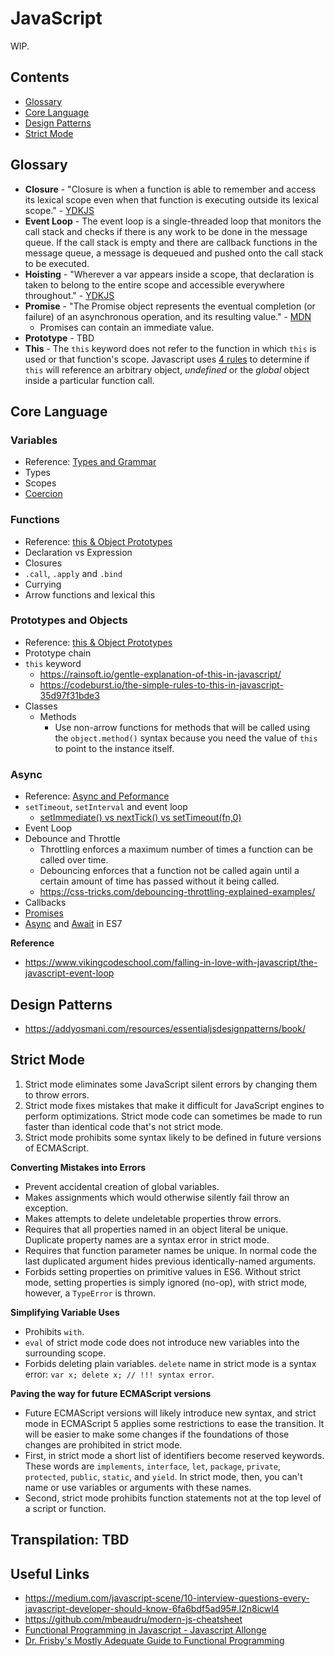 # JavaScript

WIP.

## Contents

* [Glossary](#glossary)
* [Core Language](#core-language)
* [Design Patterns](#design-patterns)
* [Strict Mode](#strict-mode)

## Glossary

* **Closure** - "Closure is when a function is able to remember and access its lexical scope even when that function is executing outside its lexical scope." - [YDKJS](https://github.com/getify/You-Dont-Know-JS/blob/master/scope%20%26%20closures/ch5.md)
* **Event Loop** - The event loop is a single-threaded loop that monitors the call stack and checks if there is any work to be done in the message queue. If the call stack is empty and there are callback functions in the message queue, a message is dequeued and pushed onto the call stack to be executed.
* **Hoisting** - "Wherever a var appears inside a scope, that declaration is taken to belong to the entire scope and accessible everywhere throughout." - [YDKJS](https://github.com/getify/You-Dont-Know-JS/blob/master/up%20%26%20going/ch2.md#hoisting)
* **Promise** - "The Promise object represents the eventual completion (or failure) of an asynchronous operation, and its resulting value." - [MDN](https://developer.mozilla.org/en-US/docs/Web/JavaScript/Reference/Global_Objects/Promise)
  * Promises can contain an immediate value.
* **Prototype** - TBD
* **This** - The `this` keyword does not refer to the function in which `this` is used or that function's scope. Javascript uses [4 rules](https://github.com/getify/You-Dont-Know-JS/blob/master/this%20%26%20object%20prototypes/ch2.md#determining-this) to determine if `this` will reference an arbitrary object, _undefined_ or the _global_ object inside a particular function call.

## Core Language

### Variables

* Reference: [Types and Grammar](https://github.com/getify/You-Dont-Know-JS/blob/master/types%20%26%20grammar/ch1.md)
* Types
* Scopes
* [Coercion](https://github.com/getify/You-Dont-Know-JS/blob/master/up%20%26%20going/ch2.md#coercion)

### Functions

* Reference: [this & Object Prototypes](https://github.com/getify/You-Dont-Know-JS/blob/master/scope%20%26%20closures/ch3.md)
* Declaration vs Expression
* Closures
* `.call`, `.apply` and `.bind`
* Currying
* Arrow functions and lexical this

### Prototypes and Objects

* Reference: [this & Object Prototypes](https://github.com/getify/You-Dont-Know-JS/blob/master/scope%20&%20closures/README.md#you-dont-know-js-scope--closures)
* Prototype chain
* `this` keyword
  * https://rainsoft.io/gentle-explanation-of-this-in-javascript/
  * https://codeburst.io/the-simple-rules-to-this-in-javascript-35d97f31bde3
* Classes
  * Methods
    * Use non-arrow functions for methods that will be called using the `object.method()` syntax because you need the value of `this` to point to the instance itself.

### Async

* Reference: [Async and Peformance](https://github.com/getify/You-Dont-Know-JS/blob/master/async%20&%20performance/README.md#you-dont-know-js-async--performance)
* `setTimeout`, `setInterval` and event loop
  * [setImmediate() vs nextTick() vs setTimeout(fn,0)](http://voidcanvas.com/setimmediate-vs-nexttick-vs-settimeout/)
* Event Loop
* Debounce and Throttle
  * Throttling enforces a maximum number of times a function can be called over time.
  * Debouncing enforces that a function not be called again until a certain amount of time has passed without it being called.
  * https://css-tricks.com/debouncing-throttling-explained-examples/
* Callbacks
* [Promises](https://developer.mozilla.org/en-US/docs/Web/JavaScript/Reference/Global_Objects/Promise)
* [Async](https://developer.mozilla.org/en-US/docs/Web/JavaScript/Reference/Statements/async_function) and [Await](https://developer.mozilla.org/en-US/docs/Web/JavaScript/Reference/Operators/await) in ES7

**Reference**

* https://www.vikingcodeschool.com/falling-in-love-with-javascript/the-javascript-event-loop

## Design Patterns

* https://addyosmani.com/resources/essentialjsdesignpatterns/book/

## Strict Mode

1. Strict mode eliminates some JavaScript silent errors by changing them to throw errors.
1. Strict mode fixes mistakes that make it difficult for JavaScript engines to perform optimizations. Strict mode code can sometimes be made to run faster than identical code that's not strict mode.
1. Strict mode prohibits some syntax likely to be defined in future versions of ECMAScript.

**Converting Mistakes into Errors**

* Prevent accidental creation of global variables.
* Makes assignments which would otherwise silently fail throw an exception.
* Makes attempts to delete undeletable properties throw errors.
* Requires that all properties named in an object literal be unique. Duplicate property names are a syntax error in strict mode.
* Requires that function parameter names be unique. In normal code the last duplicated argument hides previous identically-named arguments.
* Forbids setting properties on primitive values in ES6. Without strict mode, setting properties is simply ignored (no-op), with strict mode, however, a `TypeError` is thrown.

**Simplifying Variable Uses**

* Prohibits `with`.
* `eval` of strict mode code does not introduce new variables into the surrounding scope.
* Forbids deleting plain variables. `delete` name in strict mode is a syntax error: `var x; delete x; // !!! syntax error`.

**Paving the way for future ECMAScript versions**

* Future ECMAScript versions will likely introduce new syntax, and strict mode in ECMAScript 5 applies some restrictions to ease the transition. It will be easier to make some changes if the foundations of those changes are prohibited in strict mode.
* First, in strict mode a short list of identifiers become reserved keywords. These words are `implements`, `interface`, `let`, `package`, `private`, `protected`, `public`, `static`, and `yield`. In strict mode, then, you can't name or use variables or arguments with these names.
* Second, strict mode prohibits function statements not at the top level of a script or function.

## Transpilation: TBD

## Useful Links

* https://medium.com/javascript-scene/10-interview-questions-every-javascript-developer-should-know-6fa6bdf5ad95#.l2n8icwl4
* https://github.com/mbeaudru/modern-js-cheatsheet
* [Functional Programming in Javascript - Javascript Allonge](https://leanpub.com/javascriptallongesix/read)
* [Dr. Frisby's Mostly Adequate Guide to Functional Programming](https://drboolean.gitbooks.io/mostly-adequate-guide/content/)
